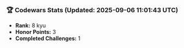 ### 🏆 Codewars Stats (Updated: 2025-09-06 11:01:43 UTC)

- **Rank:** 8 kyu
- **Honor Points:** 3
- **Completed Challenges:** 1
